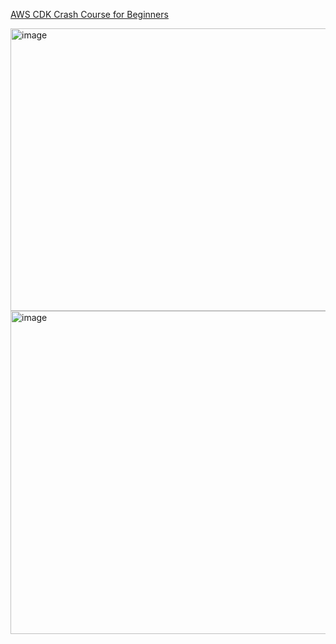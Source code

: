 

[AWS CDK Crash Course for Beginners](https://www.youtube.com/watch?v=D4Asp5g4fp8)


<img width="1190" height="452" alt="image" src="https://github.com/user-attachments/assets/baa381da-34d5-407e-993c-91bcb08a0c49" />


<img width="772" height="517" alt="image" src="https://github.com/user-attachments/assets/ce7b41b3-06f4-4610-920f-f8db060bb173" />
